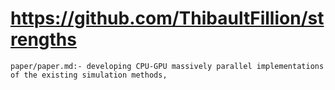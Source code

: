# https://github.com/ThibaultFillion/strengths

```console
paper/paper.md:- developing CPU-GPU massively parallel implementations of the existing simulation methods,

```
